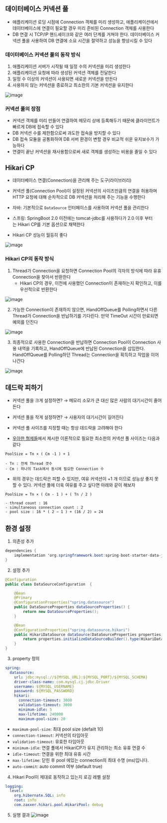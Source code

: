 ## 데이터베이스 커넥션 풀
- 애플리케이션 로딩 시점에 Connection 객체를 미리 생성하고, 애플리케이션에서 데이터베이스에 연결이 필요할 경우 미리 준비된 Connection 객체를 사용한다
- DB 연결 시 TCP/IP 핸드셰이크와 같은 여러 단계를 거쳐야 한다. 데이터베이스 커넥션 풀을 사용하여 DB 연결에 소요 시간을 절약하고 성능을 향상시킬 수 있다

### 데이터베이스 커넥션 풀의 동작 방식
1. 애플리케이션 서버가 시작될 때 일정 수의 커넥션을 미리 생성한다
2. 애플리케이션 요청에 따라 생성된 커넥션 객체를 전달한다
3. 일정 수 이상의 커넥션이 사용되면 새로운 커넥션을 만든다
4. 사용하지 않는 커넥션을 종료하고 최소한의 기본 커넥션을 유지한다

![image](https://github.com/user-attachments/assets/4ee73373-444e-4b6d-9d72-ed4893f7d17b)

### 커넥션 풀의 장점
- 커넥션 객체를 미리 만들어 연결하여 메모리 상에 등록해두기 때문에 클라이언트가 빠르게 DB에 접속할 수 있다
- DB 커넥션 수를 제한함으로써 과도한 접속을 방지할 수 있다
- DB 접속 모듈을 공통화하여 DB 서버 환경이 변할 경우 비교적 쉬운 유지보수가 가능하다
- 연결이 끝난 커넥션을 재사용함으로써 새로 객체를 생성하는 비용을 줄일 수 있다

## Hikari CP
- 데이터베이스 연결(Connection)을 관리해 주는 도구(라이브러리)
- 커넥션 풀(Connection Pool)이 설정된 커넥션의 사이즈만큼의 연결을 허용하며 HTTP 요청에 대해 순차적으로 DB 커넥션을 처리해 주는 기능을 수행한다

- 자바: 기본적으로 `DataSource` 인터페이스를 사용하여 커넥션 풀을 관리한다
- 스프링:  SpringBoot 2.0 이전에는 tomcat-jdbc를 사용하다가 2.0 이후 부터는 Hikari CP를 기본 옵션으로 채택한다
- Hikari CP 성능이 월등히 좋다

![image](https://github.com/user-attachments/assets/4154f924-d401-4198-9701-f570ecf5269a)

### Hikari CP의 동작 방식
1. Thread가 Connection을 요청하면 Connection Pool의 각자의 방식에 따라 유휴 Connection을 찾아서 반환한다
   - Hikari CP의 경우, 이전에 사용했던 Connection이 존재하는지 확인하고, 이를 우선적으로 반환한다

![image](https://github.com/user-attachments/assets/d35b5756-769b-4925-a5f6-44d5d41b06de)

2. 가능한 Connection이 존재하지 않으면, HandOffQueue를 Polling하면서 다른 Thread가 Connection을 반납하기를 기다린다. 만약 TimeOut 시간이 만료되면 예외를 던진다

![image](https://github.com/user-attachments/assets/83077b57-6df7-4618-ab44-715a5f2c3b76)

3. 최종적으로 사용한 Connection을 반납하면 Connection Pool이 Connection 사용 내역을 기록하고, HandOffQueue에 반납된 Connection을 삽입한다. HandOffQueue를 Polling하던 Thread는 Connection을 획득하고 작업을 이어나간다

![image](https://github.com/user-attachments/assets/18a3b97c-d40f-4308-ba61-2eda3247b437)

## 데드락 피하기
- 커넥션 풀을 크게 설정하면? → 메모리 소모가 큰 대신 많은 사람의 대기시간이 줄어 든다
- 커넥션 풀을 작게 설정하면? → 사용자의 대기시간이 길어진다

- 커넥션 풀 사이즈를 지정할 때는 항상 데드락을 고려해야 한다
- [우아한 형제들](https://techblog.woowahan.com/2664/)에서 제시한 이론적으로 필요한 최소한의 커넥션 풀 사이즈는 다음과 같다
```
PoolSize = Tn × ( Cm -1 ) + 1

- Tn : 전체 Thread 갯수
- Cm : 하나의 Task에서 동시에 필요한 Connection 수
```

- 위의 경우는 데드락은 피할 수 있지만, 여유 커넥션이 +1 개 이므로 성능상 좋지 못할 수 있다. 커넥션 풀에 더욱 여유를 주고 싶다면 아래와 같이 해보자
```
PoolSize = Tn × ( Cm - 1 ) + ( Tn / 2 )

- thread count : 16
- simultaneous connection count : 2
- pool size : 16 * ( 2 – 1 ) + (16 / 2) = 24
```

## 환경 설정
1. 의존성 추가
```java
dependencies {
	implementation 'org.springframework.boot:spring-boot-starter-data-jdbc'
}
```

2. 설정 추가
```java
@Configuration
public class DataSourceConfiguration  {

    @Bean
    @Primary
    @ConfigurationProperties("spring.datasource")
    public DataSourceProperties dataSourceProperties() {
        return new DataSourceProperties();
    }

    @Bean
    @ConfigurationProperties("spring.datasource.hikari")
    public HikariDataSource dataSource(DataSourceProperties properties) {
        return properties.initializeDataSourceBuilder().type(HikariDataSource.class).build();
    }
}
```

3. property 정의
```yaml
spring:
  datasource:
    url: jdbc:mysql://${MYSQL_URL}:${MYSQL_PORT}/${MYSQL_SCHEMA}
    driver-class-name: com.mysql.cj.jdbc.Driver
    username: ${MYSQL_USERNAME}
    password: ${MYSQL_PASSWORD}
    hikari:
      connection-timeout: 3000
      validation-timeout: 3000
      minimum-idle: 5
      max-lifetime: 240000
      maximum-pool-size: 20
```
- `maximum-pool-size`: 최대 pool size (defailt 10)
- `connection-timeout`: 커넥션의 타임아웃
- `validation-timeout`: 유효한 타임아웃
- `minimum-idle`: 연결 풀에서 HikariCP가 유지 관리하는 최소 유휴 연결 수
- `idle-timeout`: 연결을 위한 최대 유휴 시간
- `max-lifetime`: 닫힌 후 pool 에있는 connection의 최대 수명 (ms)입니다.
 - `auto-commit`: auto commit 여부 (default true)

4. Hikari Pool이 제대로 동작하고 있는지 로깅 레벨 설정
```yaml
logging:
  level:
    org.hibernate.SQL: info
    root: info
    com.zaxxer.hikari.pool.HikariPool: debug
```

5. 실행 결과
![image](https://github.com/user-attachments/assets/fca872ec-3011-4b6b-918b-df1e09822be5)